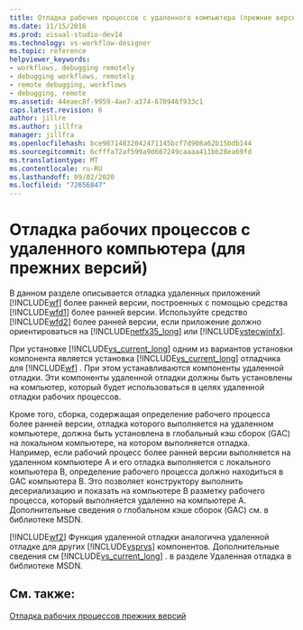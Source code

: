```yaml
---
title: Отладка рабочих процессов с удаленного компьютера (прежние версии) | Документация Майкрософт
ms.date: 11/15/2016
ms.prod: visual-studio-dev14
ms.technology: vs-workflow-designer
ms.topic: reference
helpviewer_keywords:
- workflows, debugging remotely
- debugging workflows, remotely
- remote debugging, workflows
- debugging, remote
ms.assetid: 44eaec8f-9959-4ae7-a374-670946f933c1
caps.latest.revision: 6
author: jillre
ms.author: jillfra
manager: jillfra
ms.openlocfilehash: bce98714832042471145bcf7d908a62b15bdb144
ms.sourcegitcommit: 6cfffa72af599a9d667249caaaa411bb28ea69fd
ms.translationtype: MT
ms.contentlocale: ru-RU
ms.lasthandoff: 09/02/2020
ms.locfileid: "72656847"
---
```

# <a name="debugging-workflows-from-a-remote-computer-legacy"></a>Отладка рабочих процессов с удаленного компьютера (для прежних версий)
В данном разделе описывается отладка удаленных приложений [!INCLUDE[wf](../includes/wf-md.md)] более ранней версии, построенных с помощью средства [!INCLUDE[wfd1](../includes/wfd1-md.md)] более ранней версии. Используйте средство [!INCLUDE[wfd2](../includes/wfd2-md.md)] более ранней версии, если приложение должно ориентироваться на [!INCLUDE[netfx35_long](../includes/netfx35-long-md.md)] или [!INCLUDE[vstecwinfx](../includes/vstecwinfx-md.md)].

 При установке [!INCLUDE[vs_current_long](../includes/vs-current-long-md.md)] одним из вариантов установки компонента является установка [!INCLUDE[vs_current_long](../includes/vs-current-long-md.md)] отладчика для [!INCLUDE[wf](../includes/wf-md.md)] . При этом устанавливаются компоненты удаленной отладки. Эти компоненты удаленной отладки должны быть установлены на компьютер, который будет использоваться в целях удаленной отладки рабочих процессов.

 Кроме того, сборка, содержащая определение рабочего процесса более ранней версии, отладка которого выполняется на удаленном компьютере, должна быть установлена в глобальный кэш сборок (GAC) на локальном компьютере, на котором выполняется отладка. Например, если рабочий процесс более ранней версии выполняется на удаленном компьютере А и его отладка выполняется с локального компьютера В, определение рабочего процесса должно находиться в GAC компьютера В. Это позволяет конструктору выполнить десериализацию и показать на компьютере В разметку рабочего процесса, который выполняется удаленно на компьютере А. Дополнительные сведения о глобальном кэше сборок (GAC) см. в библиотеке MSDN.

 [!INCLUDE[wf2](../includes/wf2-md.md)] Функция удаленной отладки аналогична удаленной отладке для других [!INCLUDE[vsprvs](../includes/vsprvs-md.md)] компонентов. Дополнительные сведения см [!INCLUDE[vs_current_long](../includes/vs-current-long-md.md)] . в разделе Удаленная отладка в библиотеке MSDN.

## <a name="see-also"></a>См. также:
 [Отладка рабочих процессов прежних версий](../workflow-designer/debugging-legacy-workflows.md)